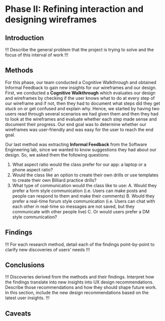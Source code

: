 # Phase II: Refining interaction and designing wireframes

## Introduction

!!! Describe the general problem that the project is trying to solve and the focus of this interval of work !!!

## Methods
For this phase, our team conducted a Cognitive Walkthrough and obtained Informal Feedback to gain new insights for our wireframes and our design. First, we conducted a **Cognitive Walkthrough** which evaluates our design and wireframes by checking if the user knows what to do at every step of our wireframe and if not, then they had to document what steps did they get stuck on or get confused and explain why. Hence, we started by having two users read through several scenarios we had given them and then they had to look at the wireframes and evaluate whether each step made sense and document their progress. Our end goal was to determine whether our wireframes was user-friendly and was easy for the user to reach the end goal. 

Our last method was extracting **Informal Feedback** from the Software Engineering lab, since we wanted to know suggestions they had about our design. So, we asked them the following questions:
1. What aspect ratio would the class prefer for our app: a laptop or a phone aspect ratio?
2. Would the class like an option to create their own drills or use templates to create their own Billiard practice drills?
3. What type of communication would the class like to use: 
	A. Would they prefer a form style communication (i.e. Users can make posts and people can respond to them and make their comments)
	B. Would they prefer a real-time forum style communication (i.e. Users can chat with each other in real-time so messages are not saved, but they communicate with other people live)
	C. Or would users prefer a DM style communication?
## Findings

!!! For each research method, detail each of the findings point-by-point to clarify new discoveries of users' needs !!!

## Conclusions

!!! Discoveries derived from the methods and their findings. Interpret how the findings translate into new insights into UX design recommendations. Describe those recommendations and how they should shape future work. In this section, include the new design recommendations based on the latest user insights. !!!

## Caveats

